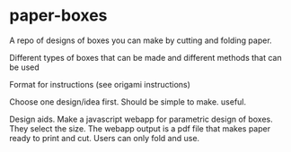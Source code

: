 # paper-boxes
A repo of designs of boxes you can make by cutting and folding paper. 

Different types of boxes that can be made and different methods that can be used 

Format for instructions 
(see origami instructions)


Choose one design/idea first. Should be simple to make. useful. 

Design aids. Make a javascript webapp for parametric design of boxes. They select the size. The webapp output is a pdf file that makes paper ready to print and cut. Users can only fold and use.  

